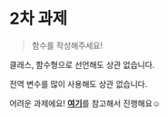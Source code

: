 # 2차 과제
> 함수를 작성해주세요!

클래스, 함수형으로 선언해도 상관 없습니다.

전역 변수를 많이 사용해도 상관 없습니다.

어려운 과제에요! [**여기**](https://github.com/FECrash/TypeScriptCrash/tree/main/docs/basic)를 참고해서 진행해요☺